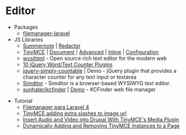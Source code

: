 # Editor
- Packages
    - [filemanager-laravel](http://goo.gl/zW0SRQ)
- JS Libraries
    - [Summernote](http://goo.gl/aC5mfF) | [Redactor](http://imperavi.com/redactor/)
    - [TinyMCE](http://www.tinymce.com/) | [Document](http://goo.gl/c4E7MV) | [Advanced](http://goo.gl/UXOGLO) | [Inline](http://goo.gl/ezBaj7) | [Configuration](http://goo.gl/mdBXPd)
    - [wysihtml](http://goo.gl/FfPakg) - Open source rich text editor for the modern web
    - [10 jQuery Word/Text Counter Plugins](http://goo.gl/pZXU3K)
    - [jquery-simply-countable](https://goo.gl/tQyf8t) | Demo - jQuery plugin that provides a character counter for any text input or textarea
    - [Simditor](http://simditor.tower.im/) - Simditor is a browser-based WYSIWYG text editor.
    - [sunhater/kcfinder](https://goo.gl/MuVaWz) | [Demo](http://goo.gl/PGW579) - KCFinder web file manager
* Tutorial
    - [Filemanager para Laravel 4](http://youtu.be/yowJRKZ3Ums)
    - [TinyMCE adding extra slashes to image url](http://goo.gl/KFqJRg)
    - [Insert Audio and Video into Drupal With TinyMCE's Media Plugin](https://goo.gl/0OuQmO)
    - [Dynamically Adding and Removing TinyMCE Instances to a Page](http://goo.gl/fZskzK)
